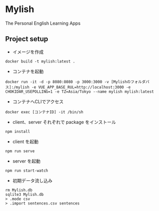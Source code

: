 # Mylish
The Personal English Learning Apps

## Project setup
- イメージを作成
```
docker build -t mylish:latest .
```

- コンテナを起動
```
docker run -it -d -p 8080:8080 -p 3000:3000 -v [Mylishのフォルダパス]:/mylish -e VUE_APP_BASE_RUL=http://localhost:3000 -e CHOKIDAR_USEPOLLING=1 -e TZ=Asia/Tokyo --name mylish mylish:latest
```

- コンテナへCLIでアクセス
```
docker exec [コンテナID] -it /bin/sh
```

- client、server それぞれで package をインストール
```
npm install
```

- client を起動
```
npm run serve
```

- server を起動
```
npm run start-watch
```

- 初期データ流し込み
```
rm Mylish.db
sqlite3 Mylish.db
> .mode csv
> .import sentences.csv sentences
```

